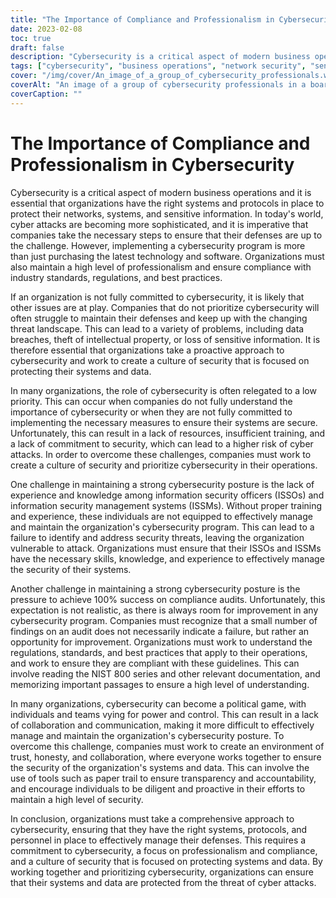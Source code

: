 ```yaml
---
title: "The Importance of Compliance and Professionalism in Cybersecurity"
date: 2023-02-08
toc: true
draft: false
description: "Cybersecurity is a critical aspect of modern business operations and requires a comprehensive approach that involves the right systems, protocols, and personnel to effectively manage defenses against cyberattacks."
tags: ["cybersecurity", "business operations", "network security", "sensitive information", "cyberattacks", "technology", "software", "professionalism", "compliance", "industry standards", "regulations", "best practices", "priority", "culture of security", "data breaches", "intellectual property", "proactive approach", "low priority", "lack of resources", "training", "commitment to security", "information security officers (ISSOs)", "information security management systems (ISSMs)", "training and experience", "security threats", "100% success on compliance audits", "regulations", "standards", "best practices", "NIST 800 series", "political game", "trust", "honesty", "collaboration", "papertrail", "transparency", "accountability"]
cover: "/img/cover/An_image_of_a_group_of_cybersecurity_professionals.webp"
coverAlt: "An image of a group of cybersecurity professionals in a boardroom, working together to ensure their organization's systems and data are secure."
coverCaption: ""
---
```

# The Importance of Compliance and Professionalism in Cybersecurity

Cybersecurity is a critical aspect of modern business operations and it is essential that organizations have the right systems and protocols in place to protect their networks, systems, and sensitive information. In today's world, cyber attacks are becoming more sophisticated, and it is imperative that companies take the necessary steps to ensure that their defenses are up to the challenge. However, implementing a cybersecurity program is more than just purchasing the latest technology and software. Organizations must also maintain a high level of professionalism and ensure compliance with industry standards, regulations, and best practices.

If an organization is not fully committed to cybersecurity, it is likely that other issues are at play. Companies that do not prioritize cybersecurity will often struggle to maintain their defenses and keep up with the changing threat landscape. This can lead to a variety of problems, including data breaches, theft of intellectual property, or loss of sensitive information. It is therefore essential that organizations take a proactive approach to cybersecurity and work to create a culture of security that is focused on protecting their systems and data.

In many organizations, the role of cybersecurity is often relegated to a low priority. This can occur when companies do not fully understand the importance of cybersecurity or when they are not fully committed to implementing the necessary measures to ensure their systems are secure. Unfortunately, this can result in a lack of resources, insufficient training, and a lack of commitment to security, which can lead to a higher risk of cyber attacks. In order to overcome these challenges, companies must work to create a culture of security and prioritize cybersecurity in their operations.

One challenge in maintaining a strong cybersecurity posture is the lack of experience and knowledge among information security officers (ISSOs) and information security management systems (ISSMs). Without proper training and experience, these individuals are not equipped to effectively manage and maintain the organization's cybersecurity program. This can lead to a failure to identify and address security threats, leaving the organization vulnerable to attack. Organizations must ensure that their ISSOs and ISSMs have the necessary skills, knowledge, and experience to effectively manage the security of their systems.

Another challenge in maintaining a strong cybersecurity posture is the pressure to achieve 100% success on compliance audits. Unfortunately, this expectation is not realistic, as there is always room for improvement in any cybersecurity program. Companies must recognize that a small number of findings on an audit does not necessarily indicate a failure, but rather an opportunity for improvement. Organizations must work to understand the regulations, standards, and best practices that apply to their operations, and work to ensure they are compliant with these guidelines. This can involve reading the NIST 800 series and other relevant documentation, and memorizing important passages to ensure a high level of understanding.

In many organizations, cybersecurity can become a political game, with individuals and teams vying for power and control. This can result in a lack of collaboration and communication, making it more difficult to effectively manage and maintain the organization's cybersecurity posture. To overcome this challenge, companies must work to create an environment of trust, honesty, and collaboration, where everyone works together to ensure the security of the organization's systems and data. This can involve the use of tools such as paper trail to ensure transparency and accountability, and encourage individuals to be diligent and proactive in their efforts to maintain a high level of security.

In conclusion, organizations must take a comprehensive approach to cybersecurity, ensuring that they have the right systems, protocols, and personnel in place to effectively manage their defenses. This requires a commitment to cybersecurity, a focus on professionalism and compliance, and a culture of security that is focused on protecting systems and data. By working together and prioritizing cybersecurity, organizations can ensure that their systems and data are protected from the threat of cyber attacks.